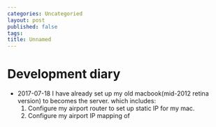 ```yaml
---
categories: Uncategoried
layout: post
published: false
tags: 
title: Unnamed
---
```

# Development diary
- 2017-07-18
  I have already set up my old macbook(mid-2012 retina version) to becomes the server. which includes:
  1. Configure my airport router to set up static IP for my mac.
  2. Configure my airport IP mapping of 